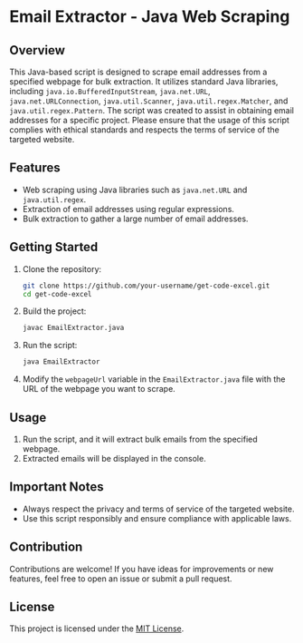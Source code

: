 # Email Extractor - Java Web Scraping

## Overview

This Java-based script is designed to scrape email addresses from a specified webpage for bulk extraction. It utilizes standard Java libraries, including `java.io.BufferedInputStream`, `java.net.URL`, `java.net.URLConnection`, `java.util.Scanner`, `java.util.regex.Matcher`, and `java.util.regex.Pattern`. The script was created to assist in obtaining email addresses for a specific project. Please ensure that the usage of this script complies with ethical standards and respects the terms of service of the targeted website.

## Features

- Web scraping using Java libraries such as `java.net.URL` and `java.util.regex`.
- Extraction of email addresses using regular expressions.
- Bulk extraction to gather a large number of email addresses.

## Getting Started

1. Clone the repository:
    ```bash
    git clone https://github.com/your-username/get-code-excel.git
    cd get-code-excel
    ```

2. Build the project:
    ```bash
    javac EmailExtractor.java
    ```

3. Run the script:
    ```bash
    java EmailExtractor
    ```

4. Modify the `webpageUrl` variable in the `EmailExtractor.java` file with the URL of the webpage you want to scrape.

## Usage

1. Run the script, and it will extract bulk emails from the specified webpage.
2. Extracted emails will be displayed in the console.

## Important Notes

- Always respect the privacy and terms of service of the targeted website.
- Use this script responsibly and ensure compliance with applicable laws.

## Contribution

Contributions are welcome! If you have ideas for improvements or new features, feel free to open an issue or submit a pull request.

## License

This project is licensed under the [MIT License](LICENSE).
